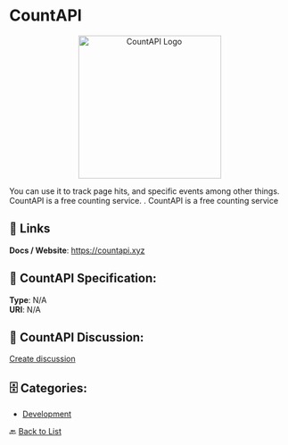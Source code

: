 # CountAPI
<p align="center">
    <img width="256" src="https://raw.githubusercontent.com/apis-list/apis-list/main/apis/countapi/logo_256x256.png" alt="CountAPI Logo"/>
</p>

You can use it to track page hits, and specific events among other things.  CountAPI is a free counting service. . CountAPI is a free counting service

##  🔗 Links
**Docs / Website**: https://countapi.xyz

## 🧬 CountAPI Specification:
**Type**: N/A  
**URI**: N/A

## 💬 CountAPI Discussion:
[Create discussion](https://github.com/apis-list/apis-list/discussions/new)

## 🗄️ Categories:
- [Development](https://github.com/apis-list/apis-list#development-)




🔙 [Back to List](https://github.com/apis-list/apis-list)
